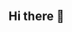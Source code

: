 ## Hi there 👋

<!--
**thomasengel-DCI/thomasengel-DCI** is a ✨ _special_ ✨ repository because its `README.md` (this file) appears on your GitHub profile.

Here are some ideas to get you started:

- 🌱 I’m currently learning fullstack development ...
-->
